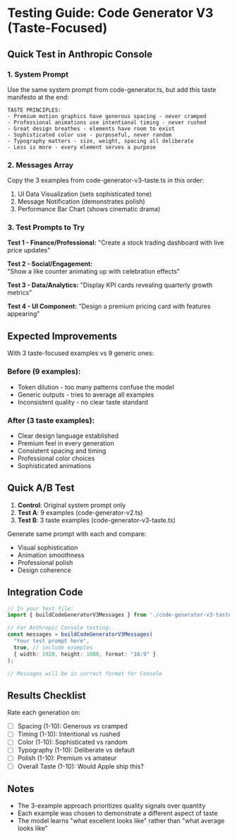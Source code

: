 # Testing Guide: Code Generator V3 (Taste-Focused)

## Quick Test in Anthropic Console

### 1. System Prompt
Use the same system prompt from code-generator.ts, but add this taste manifesto at the end:

```
TASTE PRINCIPLES:
- Premium motion graphics have generous spacing - never cramped
- Professional animations use intentional timing - never rushed  
- Great design breathes - elements have room to exist
- Sophisticated color use - purposeful, never random
- Typography matters - size, weight, spacing all deliberate
- Less is more - every element serves a purpose
```

### 2. Messages Array
Copy the 3 examples from code-generator-v3-taste.ts in this order:
1. UI Data Visualization (sets sophisticated tone)
2. Message Notification (demonstrates polish)  
3. Performance Bar Chart (shows cinematic drama)

### 3. Test Prompts to Try

**Test 1 - Finance/Professional:**
"Create a stock trading dashboard with live price updates"

**Test 2 - Social/Engagement:**  
"Show a like counter animating up with celebration effects"

**Test 3 - Data/Analytics:**
"Display KPI cards revealing quarterly growth metrics"

**Test 4 - UI Component:**
"Design a premium pricing card with features appearing"

## Expected Improvements

With 3 taste-focused examples vs 9 generic ones:

### Before (9 examples):
- Token dilution - too many patterns confuse the model
- Generic outputs - tries to average all examples
- Inconsistent quality - no clear taste standard

### After (3 taste examples):
- Clear design language established
- Premium feel in every generation
- Consistent spacing and timing
- Professional color choices
- Sophisticated animations

## Quick A/B Test

1. **Control**: Original system prompt only
2. **Test A**: 9 examples (code-generator-v2.ts)
3. **Test B**: 3 taste examples (code-generator-v3-taste.ts)

Generate same prompt with each and compare:
- Visual sophistication
- Animation smoothness
- Professional polish
- Design coherence

## Integration Code

```typescript
// In your test file:
import { buildCodeGeneratorV3Messages } from './code-generator-v3-taste';

// For Anthropic Console testing:
const messages = buildCodeGeneratorV3Messages(
  "Your test prompt here",
  true, // include examples
  { width: 1920, height: 1080, format: "16:9" }
);

// Messages will be in correct format for Console
```

## Results Checklist

Rate each generation on:
- [ ] Spacing (1-10): Generous vs cramped
- [ ] Timing (1-10): Intentional vs rushed
- [ ] Color (1-10): Sophisticated vs random
- [ ] Typography (1-10): Deliberate vs default
- [ ] Polish (1-10): Premium vs amateur
- [ ] Overall Taste (1-10): Would Apple ship this?

## Notes
- The 3-example approach prioritizes quality signals over quantity
- Each example was chosen to demonstrate a different aspect of taste
- The model learns "what excellent looks like" rather than "what average looks like"